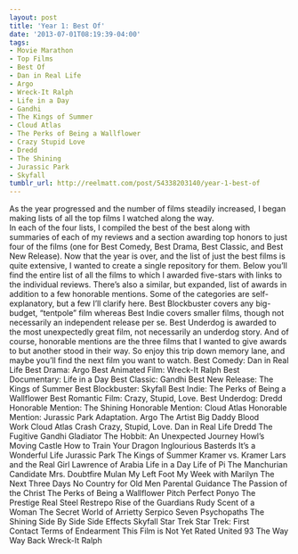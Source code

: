 ```yaml
---
layout: post
title: 'Year 1: Best Of'
date: '2013-07-01T08:19:39-04:00'
tags:
- Movie Marathon
- Top Films
- Best Of
- Dan in Real Life
- Argo
- Wreck-It Ralph
- Life in a Day
- Gandhi
- The Kings of Summer
- Cloud Atlas
- The Perks of Being a Wallflower
- Crazy Stupid Love
- Dredd
- The Shining
- Jurassic Park
- Skyfall
tumblr_url: http://reelmatt.com/post/54338203140/year-1-best-of
---
```

As the year progressed and the number of films steadily increased, I began making lists of all the top films I watched along the way. In each of the four lists, I compiled the best of the best along with summaries of each of my reviews and a section awarding top honors to just four of the films (one for Best Comedy, Best Drama, Best Classic, and Best New Release). Now that the year is over, and the list of just the best films is quite extensive, I wanted to create a single repository for them.
Below you’ll find the entire list of all the films to which I awarded five-stars with links to the individual reviews. There’s also a similar, but expanded, list of awards in addition to a few honorable mentions. Some of the categories are self-explanatory, but a few I’ll clarify here. Best Blockbuster covers any big-budget, “tentpole” film whereas Best Indie covers smaller films, though not necessarily an independent release per se. Best Underdog is awarded to the most unexpectedly great film, not necessarily an underdog story. And of course, honorable mentions are the three films that I wanted to give awards to but another stood in their way.
So enjoy this trip down memory lane, and maybe you’ll find the next film you want to watch.
Best Comedy: Dan in Real Life Best Drama: Argo Best Animated Film: Wreck-It Ralph Best Documentary: Life in a Day Best Classic: Gandhi Best New Release: The Kings of Summer Best Blockbuster: Skyfall Best Indie: The Perks of Being a Wallflower Best Romantic Film: Crazy, Stupid, Love. Best Underdog: Dredd
Honorable Mention: The Shining Honorable Mention: Cloud Atlas Honorable Mention: Jurassic Park
Adaptation. Argo The Artist Big Daddy Blood Work Cloud Atlas Crash Crazy, Stupid, Love. Dan in Real Life Dredd The Fugitive Gandhi Gladiator The Hobbit: An Unexpected Journey Howl’s Moving Castle How to Train Your Dragon Inglourious Basterds It’s a Wonderful Life Jurassic Park The Kings of Summer Kramer vs. Kramer Lars and the Real Girl Lawrence of Arabia Life in a Day Life of Pi The Manchurian Candidate Mrs. Doubtfire Mulan My Left Foot My Week with Marilyn The Next Three Days No Country for Old Men Parental Guidance The Passion of the Christ The Perks of Being a Wallflower Pitch Perfect Ponyo The Prestige Real Steel Restrepo Rise of the Guardians Rudy Scent of a Woman The Secret World of Arrietty Serpico Seven Psychopaths The Shining Side By Side Side Effects Skyfall Star Trek Star Trek: First Contact Terms of Endearment This Film is Not Yet Rated United 93 The Way Way Back Wreck-It Ralph
